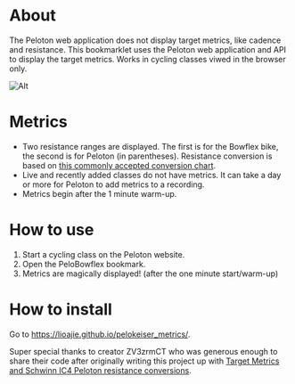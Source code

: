 # About
The Peloton web application does not display target metrics, like cadence and resistance. This bookmarklet uses the Peloton web application and API to display the target metrics. Works in cycling classes viwed in the browser only.

![Alt](https://i.imgur.com/y41uV0t.jpg "Peloton class with target metrics")

# Metrics
- Two resistance ranges are displayed. The first is for the Bowflex bike, the second is for Peloton (in parentheses). Resistance conversion is based on [this commonly accepted conversion chart](https://i.pinimg.com/originals/08/8c/fb/088cfb395de5135edb4a562637ffa1b0.jpg).
- Live and recently added classes do not have metrics. It can take a day or more for Peloton to add metrics to a recording.
- Metrics begin after the 1 minute warm-up.

# How to use
1. Start a cycling class on the Peloton website.
2. Open the PeloBowflex bookmark.
3. Metrics are magically displayed! (after the one minute start/warm-up)

# How to install
Go to https://lioajie.github.io/pelokeiser_metrics/.

Super special thanks to creator ZV3zrmCT who was generous enough to share their code after originally writing this project up with [Target Metrics and Schwinn IC4 Peloton resistance conversions](https://zv3zrmct.github.io/peloton_schwinn_metrics/).
